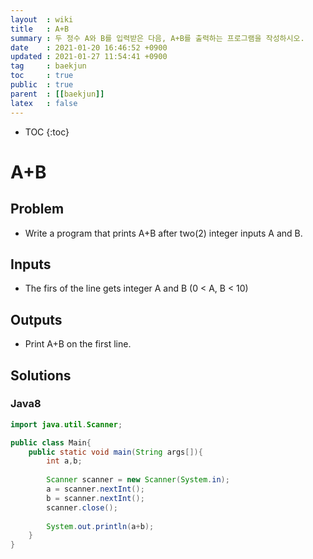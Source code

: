 ```yaml
---
layout  : wiki
title   : A+B 
summary : 두 정수 A와 B를 입력받은 다음, A+B를 출력하는 프로그램을 작성하시오.
date    : 2021-01-20 16:46:52 +0900
updated : 2021-01-27 11:54:41 +0900
tag     : baekjun
toc     : true
public  : true
parent  : [[baekjun]]
latex   : false
---
```

* TOC
{:toc}

# A+B
## Problem
* Write a program that prints A+B after two(2) integer inputs A and B.

## Inputs
* The firs of the line gets integer A and B (0 < A, B < 10)
 
## Outputs
* Print A+B on the first line.

## Solutions
### Java8
```java
import java.util.Scanner;

public class Main{
    public static void main(String args[]){
        int a,b;
        
        Scanner scanner = new Scanner(System.in);
        a = scanner.nextInt();
        b = scanner.nextInt();
        scanner.close();
        
        System.out.println(a+b);
    }
}
```

